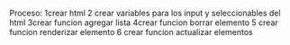 Proceso:
1crear html
2 crear variables para los input y seleccionables del html
3crear funcion agregar lista
4crear funcion borrar elemento
5 crear funcion renderizar elemento
6 crear funcion actualizar elementos